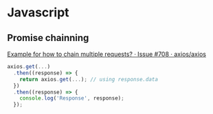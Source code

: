 # Javascript

## Promise chainning

[Example for how to chain multiple requests? · Issue #708 · axios/axios](https://github.com/axios/axios/issues/708)

```javascript
axios.get(...)
  .then((response) => {
    return axios.get(...); // using response.data
  })
  .then((response) => {
    console.log('Response', response);
  });
```
